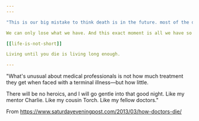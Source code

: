 ```yaml
---
---

"This is our big mistake to think death is in the future. most of the death is already gone. Whatever time has passed belongs to death" Seneca 

We can only lose what we have. And this exact moment is all we have so we can't lose the past or the future. How can you lose something that's not yours? 

[[life-is-not-short]] 

Living until you die is living long enough.

---
```


"What's unusual about medical professionals is not how much treatment they get when faced with a terminal illness—but how little.

There will be no heroics, and I will go gentle into that good night. Like my mentor Charlie. Like my cousin Torch. Like my fellow doctors." 

From <https://www.saturdayeveningpost.com/2013/03/how-doctors-die/>

